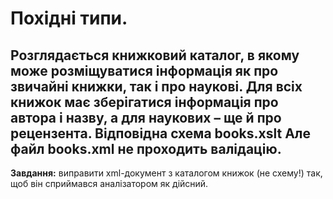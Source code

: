# Похідні типи. 

Розглядається книжковий каталог, в якому може розміщуватися інформація як про звичайні книжки, так і про наукові. Для всіх книжок має зберігатися інформація про автора і назву, а для наукових – ще й про рецензента.
Відповідна схема **books.xslt**
Але файл **books.xml** не проходить валідацію.
---
**Завдання:** виправити xml-документ з каталогом книжок (не схему!) так, щоб він сприймався аналізатором як дійсний.

